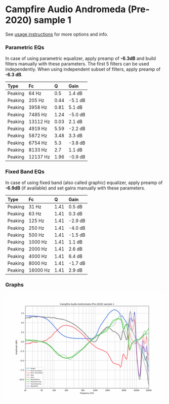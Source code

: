 # Campfire Audio Andromeda (Pre-2020) sample 1
See [usage instructions](https://github.com/jaakkopasanen/AutoEq#usage) for more options and info.

### Parametric EQs
In case of using parametric equalizer, apply preamp of **-6.3dB** and build filters manually
with these parameters. The first 5 filters can be used independently.
When using independent subset of filters, apply preamp of **-6.3 dB**.

| Type    | Fc       |    Q | Gain    |
|:--------|:---------|:-----|:--------|
| Peaking | 64 Hz    | 0.5  | 1.4 dB  |
| Peaking | 205 Hz   | 0.44 | -5.1 dB |
| Peaking | 3958 Hz  | 0.81 | 5.1 dB  |
| Peaking | 7485 Hz  | 1.24 | -5.0 dB |
| Peaking | 13112 Hz | 0.03 | 2.1 dB  |
| Peaking | 4919 Hz  | 5.59 | -2.2 dB |
| Peaking | 5872 Hz  | 3.48 | 3.3 dB  |
| Peaking | 6754 Hz  | 5.3  | -3.8 dB |
| Peaking | 8133 Hz  | 2.7  | 1.1 dB  |
| Peaking | 12137 Hz | 1.96 | -0.9 dB |

### Fixed Band EQs
In case of using fixed band (also called graphic) equalizer, apply preamp of **-6.9dB**
(if available) and set gains manually with these parameters.

| Type    | Fc       |    Q | Gain    |
|:--------|:---------|:-----|:--------|
| Peaking | 31 Hz    | 1.41 | 0.5 dB  |
| Peaking | 63 Hz    | 1.41 | 0.3 dB  |
| Peaking | 125 Hz   | 1.41 | -2.9 dB |
| Peaking | 250 Hz   | 1.41 | -4.0 dB |
| Peaking | 500 Hz   | 1.41 | -1.5 dB |
| Peaking | 1000 Hz  | 1.41 | 1.1 dB  |
| Peaking | 2000 Hz  | 1.41 | 2.6 dB  |
| Peaking | 4000 Hz  | 1.41 | 6.4 dB  |
| Peaking | 8000 Hz  | 1.41 | -1.7 dB |
| Peaking | 16000 Hz | 1.41 | 2.9 dB  |

### Graphs
![](./Campfire%20Audio%20Andromeda%20(Pre-2020)%20sample%201.png)